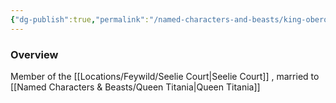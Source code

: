 ```yaml
---
{"dg-publish":true,"permalink":"/named-characters-and-beasts/king-oberon/","tags":["NPC"],"noteIcon":"","created":"2024-12-06T19:03:12.332+00:00","updated":"2024-12-13T17:33:51.986+00:00"}
---
```



### Overview
Member of the [[Locations/Feywild/Seelie Court\|Seelie Court]] , married to [[Named Characters & Beasts/Queen Titania\|Queen Titania]]


